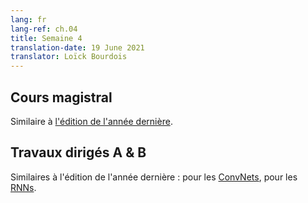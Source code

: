 ```yaml
---
lang: fr
lang-ref: ch.04
title: Semaine 4
translation-date: 19 June 2021
translator: Loïck Bourdois
---
```


<!--
## Lecture

Similar to [last year's edition](https://atcold.github.io/pytorch-Deep-Learning/en/week06/06-1/).
-->
## Cours magistral
Similaire à [l'édition de l'année dernière](https://atcold.github.io/pytorch-Deep-Learning/fr/week06/06-1/).


<!--
## Practicum A & B

Similar to last year's edition of [CNN](https://atcold.github.io/pytorch-Deep-Learning/en/week03/03-3/) and [RNN](https://atcold.github.io/pytorch-Deep-Learning/en/week06/06-3/).
-->
## Travaux dirigés A & B
Similaires à l'édition de l'année dernière : pour les [ConvNets](https://atcold.github.io/pytorch-Deep-Learning/fr/week03/03-3/), pour les [RNNs](https://atcold.github.io/pytorch-Deep-Learning/fr/week06/06-3/).
